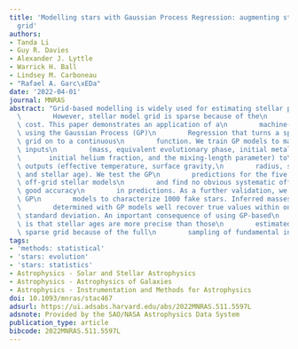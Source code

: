 ```yaml
---
title: 'Modelling stars with Gaussian Process Regression: augmenting stellar model
  grid'
authors:
- Tanda Li
- Guy R. Davies
- Alexander J. Lyttle
- Warrick H. Ball
- Lindsey M. Carboneau
- "Rafael A. Garc\xEDa"
date: '2022-04-01'
journal: MNRAS
abstract: "Grid-based modelling is widely used for estimating stellar parameters.\n\
  \        However, stellar model grid is sparse because of the\n        computational\
  \ cost. This paper demonstrates an application of a\n        machine-learning algorithm\
  \ using the Gaussian Process (GP)\n        Regression that turns a sparse model\
  \ grid on to a continuous\n        function. We train GP models to map five fundamental\
  \ inputs\n        (mass, equivalent evolutionary phase, initial metallicity,\n \
  \       initial helium fraction, and the mixing-length parameter) to\n        observable\
  \ outputs (effective temperature, surface gravity,\n        radius, surface metallicity,\
  \ and stellar age). We test the GP\n        predictions for the five outputs using\
  \ off-grid stellar models\n        and find no obvious systematic offsets, indicating\
  \ good accuracy\n        in predictions. As a further validation, we apply these\
  \ GP\n        models to characterize 1000 fake stars. Inferred masses and ages\n\
  \        determined with GP models well recover true values within one\n       \
  \ standard deviation. An important consequence of using GP-based\n        interpolation\
  \ is that stellar ages are more precise than those\n        estimated with the original\
  \ sparse grid because of the full\n        sampling of fundamental inputs."
tags:
- 'methods: statistical'
- 'stars: evolution'
- 'stars: statistics'
- Astrophysics - Solar and Stellar Astrophysics
- Astrophysics - Astrophysics of Galaxies
- Astrophysics - Instrumentation and Methods for Astrophysics
doi: 10.1093/mnras/stac467
adsurl: https://ui.adsabs.harvard.edu/abs/2022MNRAS.511.5597L
adsnote: Provided by the SAO/NASA Astrophysics Data System
publication_type: article
bibcode: 2022MNRAS.511.5597L
---
```


